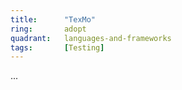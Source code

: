 ```yaml
---
title:      "TexMo"
ring:       adopt
quadrant:   languages-and-frameworks
tags:       [Testing]
---
```

...